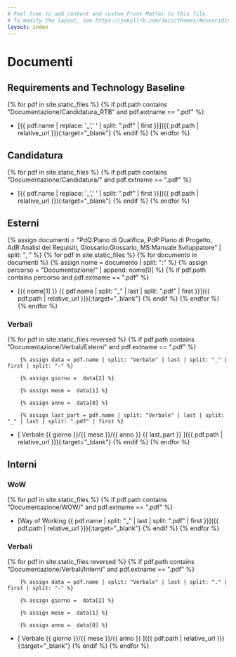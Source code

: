 ```yaml
---
# Feel free to add content and custom Front Matter to this file.
# To modify the layout, see https://jekyllrb.com/docs/themes/#overriding-theme-defaults
layout: index
---
```


# Documenti

## Requirements and Technology Baseline
{% for pdf in site.static_files %}
    {% if pdf.path contains "Documentazione/Candidatura_RTB" and pdf.extname == ".pdf" %}
- [{{ pdf.name | replace: '_',' ' | split: ".pdf" | first }}]({{ pdf.path | relative_url }}){:target="_blank"}
    {% endif %}
{% endfor %}

## Candidatura
<!-- così vado a prendermi i file pdf in Candidatura -->
{% for pdf in site.static_files %}
    {% if pdf.path contains "Documentazione/Candidatura/" and pdf.extname == ".pdf" %}
- [{{ pdf.name | replace: '_',' ' | split: ".pdf" | first }}]({{ pdf.path | relative_url }}){:target="_blank"}
    {% endif %}
{% endfor %}

## Esterni
<!--  così vado a prendermi i file pdf in PdQ, PdP, AdR e Glossario -->
{% assign documenti = "PdQ:Piano di Qualifica, PdP:Piano di Progetto, AdR:Analisi dei Requisiti, Glossario:Glossario, MS:Manuale Sviluppatore" | split: ", " %}
{% for pdf in site.static_files %}
    {% for documento in documenti %}
        {% assign nome = documento | split: ":" %}
        {% assign percorso = "Documentazione/" | append: nome[0] %}
        {% if pdf.path contains percorso and pdf.extname == ".pdf" %}
- [{{ nome[1] }} <span class="version">{{ pdf.name | split: "_" | last | split: ".pdf" | first }}</span>]({{ pdf.path | relative_url }}){:target="_blank"}
        {% endif %}
    {% endfor %}
{% endfor %}


### Verbali
<!--  così vado a prendermi i file pdf in Verbali/Esterni -->
{% for pdf in site.static_files reversed %}
    {% if pdf.path contains "Documentazione/Verbali/Esterni" and pdf.extname == ".pdf" %}

        {% assign data = pdf.name | split: "Verbale" | last | split: "_" | first | split: "-" %}

        {% assign giorno =  data[2] %}

        {% assign mese =  data[1] %}

        {% assign anno =  data[0] %}

        {% assign last_part = pdf.name | split: "Verbale" | last | split: "_" | last | split: ".pdf" | first %}

- [ Verbale {{ giorno }}/{{ mese }}/{{ anno }} {{ last_part }} ]({{ pdf.path | relative_url }}){:target="_blank"}
    {% endif %}
{% endfor %}

## Interni

### WoW
<!--  così vado a prendermi i file pdf in WoW -->
{% for pdf in site.static_files %}
    {% if pdf.path contains "Documentazione/WOW/" and pdf.extname == ".pdf" %}
- [Way of Working <span class="version">{{ pdf.name | split: "_" | last | split: ".pdf" | first }}</span>]({{ pdf.path | relative_url }}){:target="_blank"}
    {% endif %}
{% endfor %}

### Verbali
<!--  così vado a prendermi i file pdf in Verbali/Interni -->

{% for pdf in site.static_files reversed %}
    {% if pdf.path contains "Documentazione/Verbali/Interni" and pdf.extname == ".pdf" %}

        {% assign data = pdf.name | split: "Verbale" | last | split: "." | first | split: "-" %}

        {% assign giorno =  data[2] %}

        {% assign mese =  data[1] %}

        {% assign anno =  data[0] %}

- [ Verbale {{ giorno }}/{{ mese }}/{{ anno }} ]({{ pdf.path | relative_url }}){:target="_blank"}
    {% endif %}
{% endfor %}